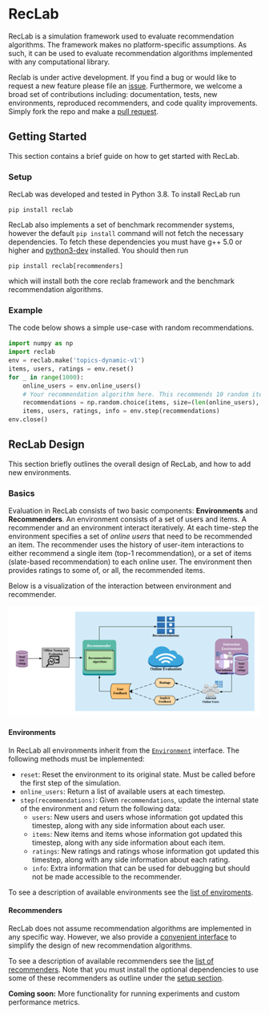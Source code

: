 # RecLab
RecLab is a simulation framework used to evaluate recommendation algorithms. The framework makes
no platform-specific assumptions. As such, it can be used to evaluate recommendation algorithms
implemented with any computational library.

Reclab is under active development. If you find a bug or would like to request a new feature
please file an [issue](https://github.com/berkeley-reclab/reclab/issues). Furthermore, we welcome a
broad set of contributions including: documentation, tests, new environments, reproduced
recommenders, and code quality improvements. Simply fork the repo and make a
[pull request](https://github.com/berkeley-reclab/reclab/pulls).

## Getting Started
This section contains a brief guide on how to get started with RecLab.

### Setup
RecLab was developed and tested in Python 3.8. To install RecLab run
```
pip install reclab
```
RecLab also implements a set of benchmark recommender systems, however the default
`pip install` command will not fetch the necessary dependencies. To fetch these dependencies
you must have g++ 5.0 or higher and [python3-dev](https://stackoverflow.com/a/21530768)
installed. You should then run
```
pip install reclab[recommenders]
```
which will install both the core reclab framework and the benchmark recommendation algorithms.

### Example
The code below shows a simple use-case with random recommendations.
```python
import numpy as np
import reclab
env = reclab.make('topics-dynamic-v1')
items, users, ratings = env.reset()
for _ in range(1000):
    online_users = env.online_users()
    # Your recommendation algorithm here. This recommends 10 random items to each online user.
    recommendations = np.random.choice(items, size=(len(online_users), 10))
    items, users, ratings, info = env.step(recommendations)
env.close()
```

## RecLab Design
This section briefly outlines the overall design of RecLab, and how to add new environments.

### Basics
Evaluation in RecLab consists of two basic components: **Environments** and **Recommenders**.
An environment consists of a set of users and items. A recommender and an environment interact
iteratively. At each time-step the environment specifies a set of _online users_ that need to be
recommended an item. The recommender uses the history of user-item interactions to either recommend
a single item (top-1 recommendation), or a set of items (slate-based recommendation) to each online
user. The environment then provides ratings to some of, or all, the recommended items.

Below is a visualization of the interaction between environment and recommender.

![Flowchart](/figures/RecSys.png)

#### Environments
In RecLab all environments inherit from the [`Environment`](reclab/environments/environment.py) interface. The following methods must be implemented:
- `reset`: Reset the environment to its original state. Must be called before the first step of the simulation.
- `online_users`: Return a list of available users at each timestep.
- `step(recommendations)`: Given `recommendations`, update the internal state of the environment and return the following data:
    - `users`: New users and users whose information got updated this timestep, along with any side information about each user.
    - `items`: New items and items whose information got updated this timestep, along with any side information about each item.
    - `ratings`: New ratings and ratings whose information got updated this timestep, along with any side information about each rating.
    - `info`: Extra information that can be used for debugging but should not be made accessible to the recommender.

To see a description of available environments see the [list of enviroments](reclab/environments/README.md).

#### Recommenders
RecLab does not assume recommendation algorithms are implemented in any specific way. However, we
also provide a [convenient interface](reclab/recommenders/recommender.py) to simplify the design of
new recommendation algorithms.

To see a description of available recommenders see the
[list of recommenders](reclab/recommenders/README.md). Note that you must install the optional
dependencies to use some of these recommenders as outline under the [setup section](#Setup).

**Coming soon:** More functionality for running experiments and custom performance metrics.
